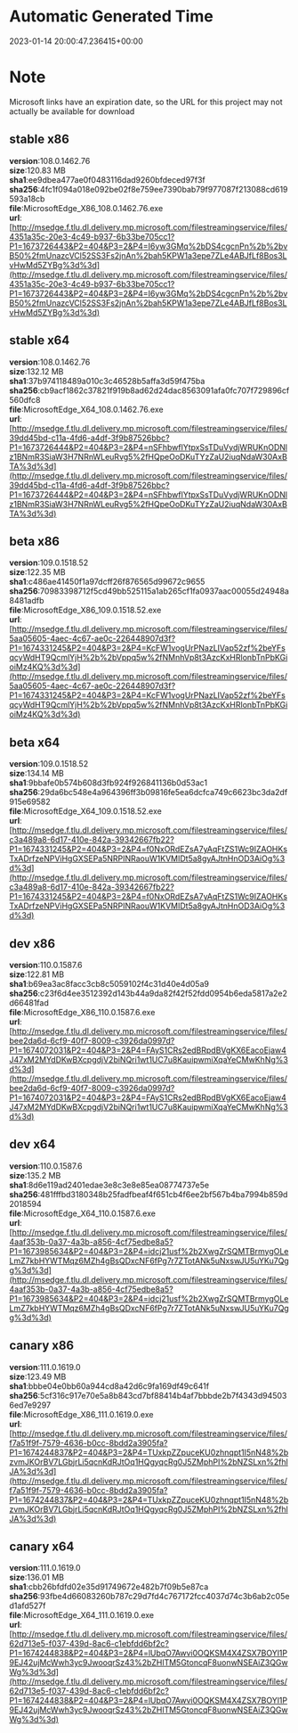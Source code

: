 # Automatic Generated Time
2023-01-14 20:00:47.236415+00:00

# Note
Microsoft links have an expiration date, so the URL for this project may not actually be available for download

## stable x86
**version**:108.0.1462.76  
**size**:120.83 MB  
**sha1**:ee9dbea477ae0f0483116dad9260bfdeced97f3f  
**sha256**:4fc1f094a018e092be02f8e759ee7390bab79f977087f213088cd619593a18cb  
**file**:MicrosoftEdge_X86_108.0.1462.76.exe  
**url**:[http://msedge.f.tlu.dl.delivery.mp.microsoft.com/filestreamingservice/files/4351a35c-20e3-4c49-b937-6b33be705cc1?P1=1673726443&P2=404&P3=2&P4=I6yw3GMq%2bDS4cgcnPn%2b%2bvB50%2fmUnazcVCl52SS3Fs2jnAn%2bah5KPW1a3epe7ZLe4ABJfLf8Bos3LvHwMd5ZYBg%3d%3d](http://msedge.f.tlu.dl.delivery.mp.microsoft.com/filestreamingservice/files/4351a35c-20e3-4c49-b937-6b33be705cc1?P1=1673726443&P2=404&P3=2&P4=I6yw3GMq%2bDS4cgcnPn%2b%2bvB50%2fmUnazcVCl52SS3Fs2jnAn%2bah5KPW1a3epe7ZLe4ABJfLf8Bos3LvHwMd5ZYBg%3d%3d)  

## stable x64
**version**:108.0.1462.76  
**size**:132.12 MB  
**sha1**:37b974118489a010c3c46528b5affa3d59f475ba  
**sha256**:cb9acf1862c37821f919b8ad62d24dac8563091afa0fc707f729896cf560dfc8  
**file**:MicrosoftEdge_X64_108.0.1462.76.exe  
**url**:[http://msedge.f.tlu.dl.delivery.mp.microsoft.com/filestreamingservice/files/39dd45bd-c11a-4fd6-a4df-3f9b87526bbc?P1=1673726444&P2=404&P3=2&P4=nSFhbwflYtpxSsTDuVydjWRUKnODNlz1BNmR3SiaW3H7NRnWLeuRvg5%2fHQpeOoDKuTYzZaU2iuqNdaW30AxBTA%3d%3d](http://msedge.f.tlu.dl.delivery.mp.microsoft.com/filestreamingservice/files/39dd45bd-c11a-4fd6-a4df-3f9b87526bbc?P1=1673726444&P2=404&P3=2&P4=nSFhbwflYtpxSsTDuVydjWRUKnODNlz1BNmR3SiaW3H7NRnWLeuRvg5%2fHQpeOoDKuTYzZaU2iuqNdaW30AxBTA%3d%3d)  

## beta x86
**version**:109.0.1518.52  
**size**:122.35 MB  
**sha1**:c486ae41450f1a97dcff26f876565d99672c9655  
**sha256**:70983398712f5cd49bb525115a1ab265cf1fa0937aac00055d24948a8481adfb  
**file**:MicrosoftEdge_X86_109.0.1518.52.exe  
**url**:[http://msedge.f.tlu.dl.delivery.mp.microsoft.com/filestreamingservice/files/5aa05605-4aec-4c67-ae0c-226448907d3f?P1=1674331245&P2=404&P3=2&P4=KcFW1vogUrPNazLIVap52zf%2beYFsqcyWdHT9QcmlYjH%2b%2bVppq5w%2fNMnhVp8t3AzcKxHRlonbTnPbKGioiMz4KQ%3d%3d](http://msedge.f.tlu.dl.delivery.mp.microsoft.com/filestreamingservice/files/5aa05605-4aec-4c67-ae0c-226448907d3f?P1=1674331245&P2=404&P3=2&P4=KcFW1vogUrPNazLIVap52zf%2beYFsqcyWdHT9QcmlYjH%2b%2bVppq5w%2fNMnhVp8t3AzcKxHRlonbTnPbKGioiMz4KQ%3d%3d)  

## beta x64
**version**:109.0.1518.52  
**size**:134.14 MB  
**sha1**:9bbafe0b574b608d3fb924f926841136b0d53ac1  
**sha256**:29da6bc548e4a964396ff3b09816fe5ea6dcfca749c6623bc3da2df915e69582  
**file**:MicrosoftEdge_X64_109.0.1518.52.exe  
**url**:[http://msedge.f.tlu.dl.delivery.mp.microsoft.com/filestreamingservice/files/c3a489a8-6d17-410e-842a-39342667fb22?P1=1674331245&P2=404&P3=2&P4=f0NxORdEZsA7yAqFtZS1Wc9IZAOHKsTxADrfzeNPViHgGXSEPa5NRPINRaouW1KVMIDt5a8gyAJtnHnOD3AiOg%3d%3d](http://msedge.f.tlu.dl.delivery.mp.microsoft.com/filestreamingservice/files/c3a489a8-6d17-410e-842a-39342667fb22?P1=1674331245&P2=404&P3=2&P4=f0NxORdEZsA7yAqFtZS1Wc9IZAOHKsTxADrfzeNPViHgGXSEPa5NRPINRaouW1KVMIDt5a8gyAJtnHnOD3AiOg%3d%3d)  

## dev x86
**version**:110.0.1587.6  
**size**:122.81 MB  
**sha1**:b69ea3ac8facc3cb8c5059102f4c31d40e4d05a9  
**sha256**:c23f6d4ee3512392d143b44a9da82f42f52fdd0954b6eda5817a2e2d66481fad  
**file**:MicrosoftEdge_X86_110.0.1587.6.exe  
**url**:[http://msedge.f.tlu.dl.delivery.mp.microsoft.com/filestreamingservice/files/bee2da6d-6cf9-40f7-8009-c3926da0997d?P1=1674072031&P2=404&P3=2&P4=FAyS1CRs2edBRpdBVgKX6EacoEjaw4J47xM2MYdDKwBXcpgdjV2biNQri1wt1UC7u8KauipwmiXqaYeCMwKhNg%3d%3d](http://msedge.f.tlu.dl.delivery.mp.microsoft.com/filestreamingservice/files/bee2da6d-6cf9-40f7-8009-c3926da0997d?P1=1674072031&P2=404&P3=2&P4=FAyS1CRs2edBRpdBVgKX6EacoEjaw4J47xM2MYdDKwBXcpgdjV2biNQri1wt1UC7u8KauipwmiXqaYeCMwKhNg%3d%3d)  

## dev x64
**version**:110.0.1587.6  
**size**:135.2 MB  
**sha1**:8d6e119ad2401edae3e8c3e8e85ea08774737e5e  
**sha256**:481fffbd3180348b25fadfbeaf4f651cb4f6ee2bf567b4ba7994b859d2018594  
**file**:MicrosoftEdge_X64_110.0.1587.6.exe  
**url**:[http://msedge.f.tlu.dl.delivery.mp.microsoft.com/filestreamingservice/files/4aaf353b-0a37-4a3b-a856-4cf75edbe8a5?P1=1673985634&P2=404&P3=2&P4=idcj21usf%2b2XwgZrSQMTBrmygOLeLmZ7kbHYWTMqz6MZh4gBsQDxcNF6fPg7r7ZTotANk5uNxswJU5uYKu7Qgg%3d%3d](http://msedge.f.tlu.dl.delivery.mp.microsoft.com/filestreamingservice/files/4aaf353b-0a37-4a3b-a856-4cf75edbe8a5?P1=1673985634&P2=404&P3=2&P4=idcj21usf%2b2XwgZrSQMTBrmygOLeLmZ7kbHYWTMqz6MZh4gBsQDxcNF6fPg7r7ZTotANk5uNxswJU5uYKu7Qgg%3d%3d)  

## canary x86
**version**:111.0.1619.0  
**size**:123.49 MB  
**sha1**:bbbe04e0bb60a944cd8a42d6c9fa169df49c641f  
**sha256**:5cf316c917e70e5a8b843cd7bf88414b4af7bbbde2b7f4343d945036ed7e9297  
**file**:MicrosoftEdge_X86_111.0.1619.0.exe  
**url**:[http://msedge.f.tlu.dl.delivery.mp.microsoft.com/filestreamingservice/files/f7a51f9f-7579-4636-b0cc-8bdd2a3905fa?P1=1674244837&P2=404&P3=2&P4=TUxkpZZpuceKU0zhnqpt1I5nN48%2bzvmJKOrBV7LGbjrLi5qcnKdRJtOq1HQgyqcRg0J5ZMphPI%2bNZSLxn%2fhlJA%3d%3d](http://msedge.f.tlu.dl.delivery.mp.microsoft.com/filestreamingservice/files/f7a51f9f-7579-4636-b0cc-8bdd2a3905fa?P1=1674244837&P2=404&P3=2&P4=TUxkpZZpuceKU0zhnqpt1I5nN48%2bzvmJKOrBV7LGbjrLi5qcnKdRJtOq1HQgyqcRg0J5ZMphPI%2bNZSLxn%2fhlJA%3d%3d)  

## canary x64
**version**:111.0.1619.0  
**size**:136.01 MB  
**sha1**:cbb26bfdfd02e35d91749672e482b7f09b5e87ca  
**sha256**:93fbe4d66083260b787c29d7fd4c767172fcc4037d74c3b6ab2c05ed1afd527f  
**file**:MicrosoftEdge_X64_111.0.1619.0.exe  
**url**:[http://msedge.f.tlu.dl.delivery.mp.microsoft.com/filestreamingservice/files/62d713e5-f037-439d-8ac6-c1ebfdd6bf2c?P1=1674244838&P2=404&P3=2&P4=lUbqO7Awvi0OQKSM4X4ZSX7BOYl1P9EJ42ujMcWwh3yc9JwooqrSz43%2bZHlTM5GtoncqF8uonwNSEAiZ3QGwWg%3d%3d](http://msedge.f.tlu.dl.delivery.mp.microsoft.com/filestreamingservice/files/62d713e5-f037-439d-8ac6-c1ebfdd6bf2c?P1=1674244838&P2=404&P3=2&P4=lUbqO7Awvi0OQKSM4X4ZSX7BOYl1P9EJ42ujMcWwh3yc9JwooqrSz43%2bZHlTM5GtoncqF8uonwNSEAiZ3QGwWg%3d%3d)  

